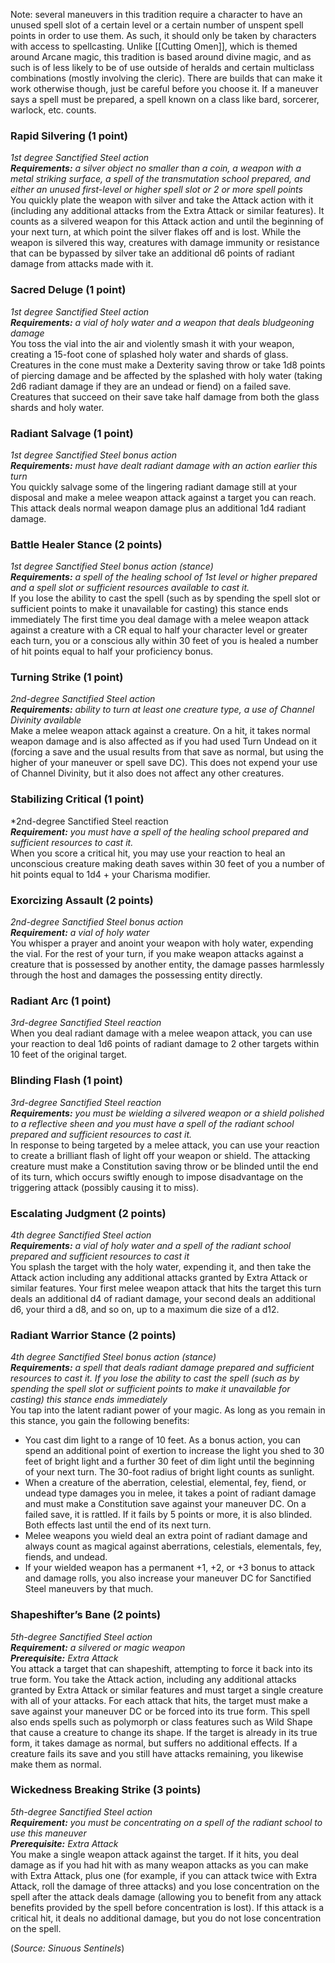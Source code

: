 Note: several maneuvers in this tradition require a character to have an unused spell slot of a certain level or a certain number of unspent spell points in order to use them.  As such, it should only be taken by characters with access to spellcasting.  Unlike [[Cutting Omen]], which is themed around Arcane magic, this tradition is based around divine magic, and as such is of less likely to be of use outside of heralds and certain multiclass combinations (mostly involving the cleric).  There are builds that can make it work otherwise though, just be careful before you choose it.  If a maneuver says a spell must be prepared, a spell known on a class like bard, sorcerer, warlock, etc. counts.

### Rapid Silvering (1 point) 
*1st degree Sanctified Steel action* <br>
***Requirements:*** *a silver object no smaller than a coin, a weapon with a metal striking surface, a spell of the transmutation school prepared, and either an unused first-level or higher spell slot or 2 or more spell points* <br>
You quickly plate the weapon with silver and take the Attack action with it (including any additional attacks from the Extra Attack or similar features). It counts as a silvered weapon for this Attack action and until the beginning of your next turn, at which point the silver flakes off and is lost. While the weapon is silvered this way, creatures with damage immunity or resistance that can be bypassed by silver take an additional d6 points of radiant damage from attacks made with it. 

### Sacred Deluge (1 point) 
*1st degree Sanctified Steel action* <br>
***Requirements:*** *a vial of holy water and a weapon that deals bludgeoning damage* <br>
You toss the vial into the air and violently smash it with your weapon, creating a 15-foot cone of splashed holy water and shards of glass. Creatures in the cone must make a Dexterity saving throw or take 1d8 points of piercing damage and be affected by the splashed with holy water (taking 2d6 radiant damage if they are an undead or fiend) on a failed save. Creatures that succeed on their save take half damage from both the glass shards and holy water. 

### Radiant Salvage (1 point) 
*1st degree Sanctified Steel bonus action* <br>
***Requirements:*** *must have dealt radiant damage with an action earlier this turn* <br>
You quickly salvage some of the lingering radiant damage still at your disposal and make a melee weapon attack against a target you can reach. This attack deals normal weapon damage plus an additional 1d4 radiant damage. 

### Battle Healer Stance (2 points) 
*1st degree Sanctified Steel bonus action (stance)* <br>
***Requirements:*** *a spell of the healing school of 1st level or higher prepared and a spell slot or sufficient resources available to cast it.* <br>
If you lose the ability to cast the spell (such as by spending the spell slot or sufficient points to make it unavailable for casting) this stance ends immediately The first time you deal damage with a melee weapon attack against a creature with a CR equal to half your character level or greater each turn, you or a conscious ally within 30 feet of you is healed a number of hit points equal to half your proficiency bonus. 

### Turning Strike (1 point) 
*2nd-degree Sanctified Steel action* <br>
***Requirements:*** *ability to turn at least one creature type, a use of Channel Divinity available* <br>
Make a melee weapon attack against a creature. On a hit, it takes normal weapon damage and is also affected as if you had used Turn Undead on it (forcing a save and the usual results from that save as normal, but using the higher of your maneuver or spell save DC). This does not expend your use of Channel Divinity, but it also does not affect any other creatures. 

### Stabilizing Critical (1 point) 
*2nd-degree Sanctified Steel reaction <br>
***Requirement:*** *you must have a spell of the healing school prepared and sufficient resources to cast it.* <br>
When you score a critical hit, you may use your reaction to heal an unconscious creature making death saves within 30 feet of you a number of hit points equal to 1d4 + your Charisma modifier.

### Exorcizing Assault (2 points) 
*2nd-degree Sanctified Steel bonus action* <br>
***Requirement:*** *a vial of holy water* <br>
You whisper a prayer and anoint your weapon with holy water, expending the vial. For the rest of your turn, if you make weapon attacks against a creature that is possessed by another entity, the damage passes harmlessly through the host and damages the possessing entity directly. 

### Radiant Arc (1 point) 
*3rd-degree Sanctified Steel reaction* <br>
When you deal radiant damage with a melee weapon attack, you can use your reaction to deal 1d6 points of radiant damage to 2 other targets within 10 feet of the original target. 

### Blinding Flash (1 point) 
*3rd-degree Sanctified Steel reaction* <br>
***Requirements:*** *you must be wielding a silvered weapon or a shield polished to a reflective sheen and you must have a spell of the radiant school prepared and sufficient resources to cast it.* <br>
In response to being targeted by a melee attack, you can use your reaction to create a brilliant flash of light off your weapon or shield. The attacking creature must make a Constitution saving throw or be blinded until the end of its turn, which occurs swiftly enough to impose disadvantage on the triggering attack (possibly causing it to miss). 

### Escalating Judgment (2 points) 
*4th degree Sanctified Steel action* <br>
***Requirements:*** *a vial of holy water and a spell of the radiant school prepared and sufficient resources to cast it* <br>
You splash the target with the holy water, expending it, and then take the Attack action including any additional attacks granted by Extra Attack or similar features. Your first melee weapon attack that hits the target this turn deals an additional d4 of radiant damage, your second deals an additional d6, your third a d8, and so on, up to a maximum die size of a d12. 

### Radiant Warrior Stance (2 points) 
*4th degree Sanctified Steel bonus action (stance)* <br>
***Requirements:*** *a spell that deals radiant damage prepared and sufficient resources to cast it. If you lose the ability to cast the spell (such as by spending the spell slot or sufficient points to make it unavailable for casting) this stance ends immediately* <br>
You tap into the latent radiant power of your magic. As long as you remain in this stance, you gain the following benefits: 
- You cast dim light to a range of 10 feet. As a bonus action, you can spend an additional point of exertion to increase the light you shed to 30 feet of bright light and a further 30 feet of dim light until the beginning of your next turn. The 30-foot radius of bright light counts as sunlight. 
- When a creature of the aberration, celestial, elemental, fey, fiend, or undead type damages you in melee, it takes a point of radiant damage and must make a Constitution save against your maneuver DC. On a failed save, it is rattled. If it fails by 5 points or more, it is also blinded. Both effects last until the end of its next turn. 
- Melee weapons you wield deal an extra point of radiant damage and always count as magical against aberrations, celestials, elementals, fey, fiends, and undead. 
- If your wielded weapon has a permanent +1, +2, or +3 bonus to attack and damage rolls, you also increase your maneuver DC for Sanctified Steel maneuvers by that much.

### Shapeshifter’s Bane (2 points) 
*5th-degree Sanctified Steel action* <br>
***Requirement:*** *a silvered or magic weapon* <br>
***Prerequisite:*** *Extra Attack* <br>
You attack a target that can shapeshift, attempting to force it back into its true form. You take the Attack action, including any additional attacks granted by Extra Attack or similar features and must target a single creature with all of your attacks. For each attack that hits, the target must make a save against your maneuver DC or be forced into its true form. This spell also ends spells such as polymorph or class features such as Wild Shape that cause a creature to change its shape. If the target is already in its true form, it takes damage as normal, but suffers no additional effects. If a creature fails its save and you still have attacks remaining, you likewise make them as normal. 

### Wickedness Breaking Strike (3 points) 
*5th-degree Sanctified Steel action* <br>
***Requirement:*** *you must be concentrating on a spell of the radiant school to use this maneuver* <br>
***Prerequisite:*** *Extra Attack* <br>
You make a single weapon attack against the target. If it hits, you deal damage as if you had hit with as many weapon attacks as you can make with Extra Attack, plus one (for example, if you can attack twice with Extra Attack, roll the damage of three attacks) and you lose concentration on the spell after the attack deals damage (allowing you to benefit from any attack benefits provided by the spell before concentration is lost). If this attack is a critical hit, it deals no additional damage, but you do not lose concentration on the spell.

(*Source: Sinuous Sentinels*)